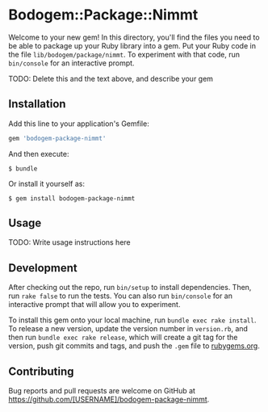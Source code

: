 # Bodogem::Package::Nimmt

Welcome to your new gem! In this directory, you'll find the files you need to be able to package up your Ruby library into a gem. Put your Ruby code in the file `lib/bodogem/package/nimmt`. To experiment with that code, run `bin/console` for an interactive prompt.

TODO: Delete this and the text above, and describe your gem

## Installation

Add this line to your application's Gemfile:

```ruby
gem 'bodogem-package-nimmt'
```

And then execute:

    $ bundle

Or install it yourself as:

    $ gem install bodogem-package-nimmt

## Usage

TODO: Write usage instructions here

## Development

After checking out the repo, run `bin/setup` to install dependencies. Then, run `rake false` to run the tests. You can also run `bin/console` for an interactive prompt that will allow you to experiment.

To install this gem onto your local machine, run `bundle exec rake install`. To release a new version, update the version number in `version.rb`, and then run `bundle exec rake release`, which will create a git tag for the version, push git commits and tags, and push the `.gem` file to [rubygems.org](https://rubygems.org).

## Contributing

Bug reports and pull requests are welcome on GitHub at https://github.com/[USERNAME]/bodogem-package-nimmt.

